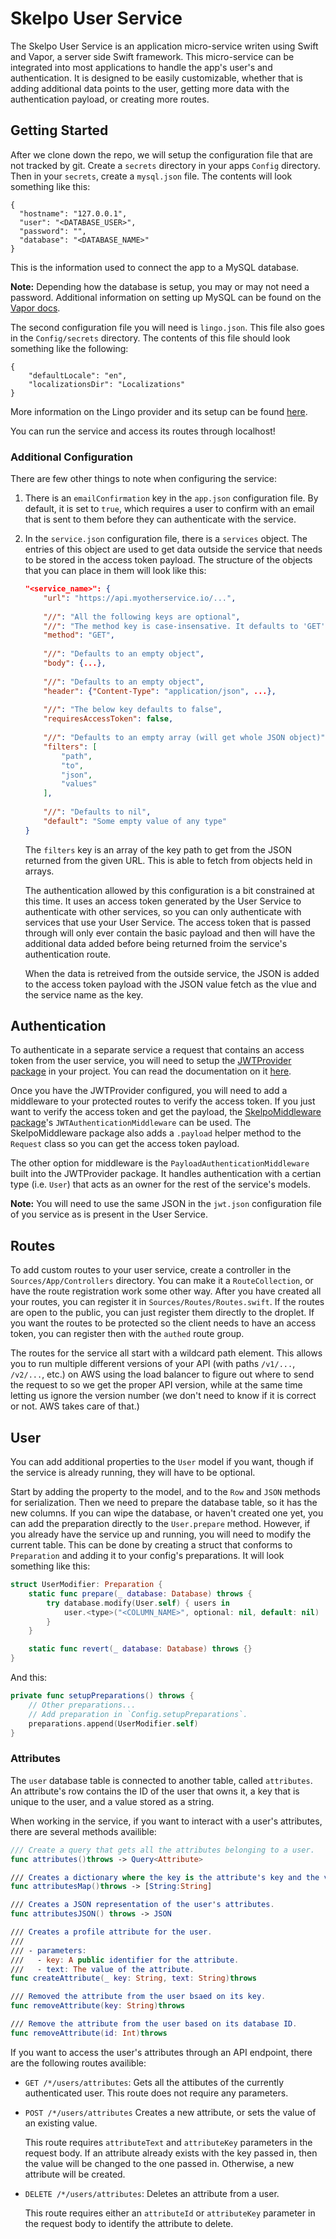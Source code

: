 # Skelpo User Service

The Skelpo User Service is an application micro-service writen using Swift and Vapor, a server side Swift framework. This micro-service can be integrated into most applications to handle the app's user's and authentication. It is designed to be easily customizable, whether that is adding additional data points to the user, getting more data with the authentication payload, or creating more routes.

## Getting Started

After we clone down the repo, we will setup the configuration file that are not tracked by git. Create a `secrets` directory in your apps `Config` directory. Then in your `secrets`, create a `mysql.json` file. The contents will look something like this:

    {
      "hostname": "127.0.0.1",
      "user": "<DATABASE_USER>",
      "password": "",
      "database": "<DATABASE_NAME>"
    }

This is the information used to connect the app to a MySQL database.

**Note:** Depending how the database is setup, you may or may not need a password. Additional information on setting up MySQL can be found on the [Vapor docs](https://docs.vapor.codes/2.0/mysql/package/).

The second configuration file you will need is `lingo.json`. This file also goes in the `Config/secrets` directory. The contents of this file should look something like the following:

    {
        "defaultLocale": "en",
        "localizationsDir": "Localizations"
    }

More information on the Lingo provider and its setup can be found [here](https://github.com/vapor-community/Lingo-Provider).

You can run the service and access its routes through localhost!

### Additional Configuration

There are few other things to note when configuring the service:

1. There is an `emailConfirmation` key in the `app.json` configuration file. By default, it is set to `true`, which requires a user to confirm with an email that is sent to them before they can authenticate with the service.

2. In the `service.json` configuration file, there is a `services` object. The entries of this object are used to get data outside the service that needs to be stored in the access token payload. The structure of the objects that you can place in them will look like this:

    ```json
    "<service_name>": {
        "url": "https://api.myotherservice.io/...",
        
        "//": "All the following keys are optional",
        "//": "The method key is case-insensative. It defaults to 'GET'",
        "method": "GET",
        
        "//": "Defaults to an empty object",
        "body": {...},
        
        "//": "Defaults to an empty object",
        "header": {"Content-Type": "application/json", ...},
        
        "//": "The below key defaults to false",
        "requiresAccessToken": false,
        
        "//": "Defaults to an empty array (will get whole JSON object)",
        "filters": [
            "path",
            "to",
            "json",
            "values"
        ],
        
        "//": "Defaults to nil",
        "default": "Some empty value of any type"
    }
    ```
    
    The `filters` key is an array of the key path to get from the JSON returned from the given URL. This is able to fetch from objects held in arrays.
    
    The authentication allowed by this configuration is a bit constrained at this time. It uses an access token generated by the User Service to authenticate with other services, so you can only authenticate with services that use your User Service. The access token that is passed through will only ever contain the basic payload and then will have the additional data added before being returned froim the service's authentication route.
    
    When the data is retreived from the outside service, the JSON is added to the access token payload with the JSON value fetch as the vlue and the service name as the key.
    
## Authentication

To authenticate in a separate service a request that contains an access token from the user service, you will need to setup the [JWTProvider package](https://github.com/vapor/jwt-provider) in your project. You can read the documentation on it [here](https://docs.vapor.codes/2.0/jwt/package/).

Once you have the JWTProvider configured, you will need to add a middleware to your protected routes to verify the access token. If you just want to verify the access token and get the payload, the [SkelpoMiddleware package](https://github.com/skelpo/SkelpoMiddleware)'s `JWTAuthenticationMiddleware` can be used. The SkelpoMiddleware package also adds a `.payload` helper method to the `Request` class so you can get the access token payload.

The other option for middleware is the `PayloadAuthenticationMiddleware` built into the JWTProvider package. It handles authentication with a certian type (i.e. `User`) that acts as an owner for the rest of the service's models.

**Note:** You will need to use the same JSON in the `jwt.json` configuration file of you service as is present in the User Service.

## Routes

To add custom routes to your user service, create a controller in the `Sources/App/Controllers` directory. You can make it a `RouteCollection`, or have the route registration work some other way. After you have created all your routes, you can register it in `Sources/Routes/Routes.swift`. If the routes are open to the public, you can just register them directly to the droplet. If you want the routes to be protected so the client needs to have an access token, you can register then with the `authed` route group.

The routes for the service all start with a wildcard path element. This allows you to run multiple different versions of your API (with paths `/v1/...`, `/v2/...`, etc.) on AWS using the load balancer to figure out where to send the request to so we get the proper API version, while at the same time letting us ignore the version number (we don't need to know if it is correct or not. AWS takes care of that.)

## User

You can add additional properties to the `User` model if you want, though if the service is already running, they will have to be optional.

Start by adding the property to the model, and to the `Row` and `JSON` methods for serialization. Then we need to prepare the database table, so it has the new columns. If you can wipe the database, or haven't created one yet, you can add the preparation directly to the `User.prepare` method. However, if you already have the service up and running, you will need to modify the current table. This can be done by creating a struct that conforms to `Preparation` and adding it to your config's preparations. It will look something like this:

```swift
struct UserModifier: Preparation {
    static func prepare(_ database: Database) throws {
        try database.modify(User.self) { users in
            user.<type>("<COLUMN_NAME>", optional: nil, default: nil)
        }
    }

    static func revert(_ database: Database) throws {}
}
```

And this:

```swift
private func setupPreparations() throws {
    // Other preparations...
    // Add preparation in `Config.setupPreparations`.
    preparations.append(UserModifier.self)
}
```

### Attributes

The `user` database table is connected to another table, called `attributes`. An attribute's row contains the ID of the user that owns it, a key that is unique to the user, and a value stored as a string.

When working in the service, if you want to interact with a user's attributes, there are several methods availible:

```swift
/// Create a query that gets all the attributes belonging to a user.
func attributes()throws -> Query<Attribute>

/// Creates a dictionary where the key is the attribute's key and the value is the attribute's text.
func attributesMap()throws -> [String:String]

/// Creates a JSON representation of the user's attributes.
func attributesJSON() throws -> JSON

/// Creates a profile attribute for the user.
///
/// - parameters:
///   - key: A public identifier for the attribute.
///   - text: The value of the attribute.
func createAttribute(_ key: String, text: String)throws

/// Removed the attribute from the user bsaed on its key.
func removeAttribute(key: String)throws

/// Remove the attribute from the user based on its database ID.
func removeAttribute(id: Int)throws
```

If you want to access the user's attributes through an API endpoint, there are the following routes availible:

- `GET /*/users/attributes`:
  Gets all the attibutes of the currently authenticated user. This route does not require any parameters.

- `POST /*/users/attributes`
  Creates a new attribute, or sets the value of an existing value.
  
  This route requires `attributeText` and `attributeKey` parameters in the request body. If an attribute already exists with the key passed in, then the value will be changed to the one passed in. Otherwise, a new attribute will be created.

- `DELETE /*/users/attributes`:
  Deletes an attribute from a user.
  
  This route requires either an `attributeId` or `attributeKey` parameter in the request body to identify the attribute to delete.

